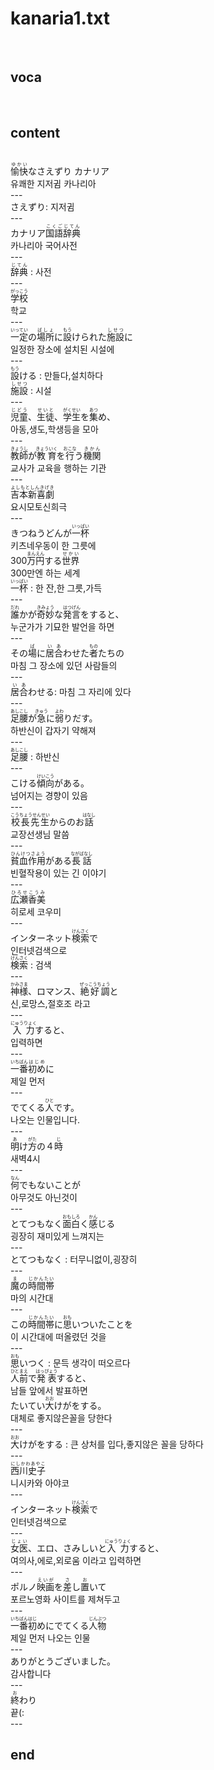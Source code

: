 <h1>kanaria1.txt</h1><br>
<h2>voca</h2><br>
<h2>content</h2><br>
<ruby>愉快<rt>ゆかい</rt></ruby>なさえずり カナリア<br>
유쾌한 지저귐 카나리아<br>
---<br>
さえずり: 지저귐<br>
---<br>
カナリア<ruby>国語辞典<rt>こくごじてん</rt></ruby><br>
카나리아 국어사전<br>
---<br>
<ruby>辞典<rt>じてん</rt></ruby> : 사전<br>
---<br>
<ruby>学校<rt>がっこう</rt></ruby><br>
학교<br>
---<br>
<ruby>一定<rt>いってい</rt></ruby>の<ruby><rb>場所</rb><rt>ばしょ</rt></ruby>に<ruby><rb>設</rb><rt>もう</rt></ruby>けられた<ruby><rb>施設</rb><rt>しせつ</rt></ruby>に<br>
일정한 장소에 설치된 시설에<br>
---<br>
<ruby>設<rt>もう</rt></ruby>ける : 만들다,설치하다<br>
<ruby>施設<rt>しせつ</rt></ruby> : 시설<br>
---<br>
<ruby>児童<rt>じどう</rt></ruby>、<ruby><rb>生徒</rb><rt>せいと</rt></ruby>、<ruby><rb>学生</rb><rt>がくせい</rt></ruby>を<ruby><rb>集</rb><rt>あつ</rt></ruby>め、<br>
아동,생도,학생등을 모아<br>
---<br>
<ruby>教師<rt>きょうし</rt></ruby>が<ruby><rb>教育</rb><rt>きょういく</rt></ruby>を<ruby><rb>行</rb><rt>おこな</rt></ruby>う<ruby><rb>機関</rb><rt>きかん</rt></ruby><br>
교사가 교육을 행하는 기관<br>
---<br>
<ruby>吉本新喜劇<rt>よしもとしんきげき</rt></ruby><br>
요시모토신희극<br>
---<br>
きつねうどんが<ruby>一杯<rt>いっぱい</rt></ruby><br>
키츠네우동이 한 그릇에<br>
300<ruby>万円<rt>まんえん</rt></ruby>する<ruby><rb>世界</rb><rt>せかい</rt></ruby><br>
300만엔 하는 세계<br>
<ruby>一杯<rt>いっぱい</rt></ruby> : 한 잔,한 그릇,가득<br>
---<br>
<ruby>誰<rt>だれ</rt></ruby>かが<ruby><rb>奇妙</rb><rt>きみょう</rt></ruby>な<ruby><rb>発言</rb><rt>はつげん</rt></ruby>をすると、<br>
누군가가 기묘한 발언을 하면<br>
---<br>
その<ruby>場<rt>ば</rt></ruby>に<ruby><rb>居合</rb><rt>いあ</rt></ruby>わせた<ruby><rb>者</rb><rt>もの</rt></ruby>たちの<br>
마침 그 장소에 있던 사람들의<br>
---<br>
<ruby>居合<rt>いあ</rt></ruby>わせる: 마침 그 자리에 있다<br>
---<br>
<ruby>足腰<rt>あしこし</rt></ruby>が<ruby><rb>急</rb><rt>きゅう</rt></ruby>に<ruby><rb>弱</rb><rt>よわ</rt></ruby>りだす。<br>
하반신이 갑자기 약해져<br>
---<br>
<ruby>足腰<rt>あしこし</rt></ruby> : 하반신<br>
---<br>
こける<ruby>傾向<rt>けいこう</rt></ruby>がある。<br>
넘어지는 경향이 있음<br>
---<br>
<ruby>校長先生<rt>こうちょうせんせい</rt></ruby>からのお<ruby><rb>話</rb><rt>はなし</rt></ruby><br>
교장선생님 말씀<br>
---<br>
<ruby>貧血作用<rt>ひんけつさよう</rt></ruby>がある<ruby><rb>長話</rb><rt>ながばなし</rt></ruby><br>
빈혈작용이 있는 긴 이야기<br>
---<br>
<ruby>広瀬香美<rt>ひろせこうみ</rt></ruby><br>
히로세 코우미<br>
---<br>
インターネット<ruby>検索<rt>けんさく</rt></ruby>で<br>
인터넷검색으로<br>
<ruby>検索<rt>けんさく</rt></ruby> : 검색<br>
---<br>
<ruby>神様<rt>かみさま</rt></ruby>、ロマンス、<ruby><rb>絶好調</rb><rt>ぜっこうちょう</rt></ruby>と<br>
신,로망스,절호조 라고<br>
---<br>
<ruby>入力<rt>にゅうりょく</rt></ruby>すると、<br>
입력하면<br>
---<br>
<ruby>一番<rt>いちばん</rt></ruby><ruby><rb>初め</rb><rt>はじめ</rt></ruby>に<br>
제일 먼저<br>
---<br>
でてくる<ruby>人<rt>ひと</rt></ruby>です。<br>
나오는 인물입니다.<br>
---<br>
<ruby>明<rt>あ</rt></ruby>け<ruby><rb>方</rb><rt>がた</rt></ruby>の４<ruby><rb>時</rb><rt>じ</rt></ruby><br>
새벽4시<br>
---<br>
<ruby>何<rt>なん</rt></ruby>でもないことが<br>
아무것도 아닌것이<br>
---<br>
とてつもなく<ruby>面白<rt>おもしろ</rt></ruby>く<ruby><rb>感</rb><rt>かん</rt></ruby>じる<br>
굉장히 재미있게 느껴지는<br>
---<br>
<ruby>とてつもなく</ruby> : 터무니없이,굉장히<br>
---<br>
<ruby>魔<rt>ま<rt></ruby>の<ruby><rb>時間帯</rb><rt>じかんたい</rt></ruby><br>
마의 시간대<br>
---<br>
この<ruby>時間帯<rt>じかんたい</rt></ruby>に<ruby><rb>思</rb><rt>おも</rt></ruby>いついたことを<br>
이 시간대에 떠올렸던 것을<br>
---<br>
<ruby>思<rt>おも</rt></ruby>いつく : 문득 생각이 떠오르다<br>
<ruby>人前<rt>ひとまえ</rt></ruby>で<ruby><rb>発表</rb><rt>はっぴょう</rt></ruby>すると、<br>
남들 앞에서 발표하면<br>
たいてい<ruby>大<rt>おお</rt></ruby>けがをする。<br>
대체로 좋지않은꼴을 당한다<br>
---<br>
<ruby>大<rt>おお</rt></ruby>けがをする : 큰 상처를 입다,좋지않은 꼴을 당하다<br>
---<br>
<ruby>西川史子<rt>にしかわあやこ</rt></ruby><br>
니시카와 아야코<br>
---<br>
インターネット<ruby>検索<rt>けんさく</rt></ruby>で<br>
인터넷검색으로<br>
---<br>
<ruby>女医<rt>じょい</rt></ruby>、エロ、さみしいと<ruby><rb>入力</rb><rt>にゅうりょく</rt></ruby>すると、<br>
여의사,에로,외로움 이라고 입력하면<br>
---<br>
ポルノ<ruby>映画<rt>えいが</rt></ruby>を<ruby><rb>差</rb><rt>さ</rt></ruby>し<ruby><rb>置</rb><rt>お</rt></ruby>いて<br>
포르노영화 사이트를 제쳐두고<br>
---<br>
<ruby>一番<rt>いちばん</rt></ruby><ruby><rb>初</rb><rt>はじ</rt></ruby>めにでてくる<ruby><rb>人物</rb><rt>じんぶつ</rt></ruby><br>
제일 먼저 나오는 인물<br>
---<br>
ありがとうございました。<br>
감사합니다<br>
---<br>
<ruby>終<rt>お</rt></ruby>わり<br>
끝(:<br>
---<br>
<h2>end</h2><br>
